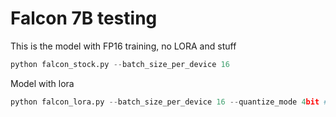 # Falcon 7B testing

This is the model with FP16 training, no LORA and stuff

```python
python falcon_stock.py --batch_size_per_device 16
```

Model with lora

```python
python falcon_lora.py --batch_size_per_device 16 --quantize_mode 4bit # 4bit, 8bit, 16bit
```

